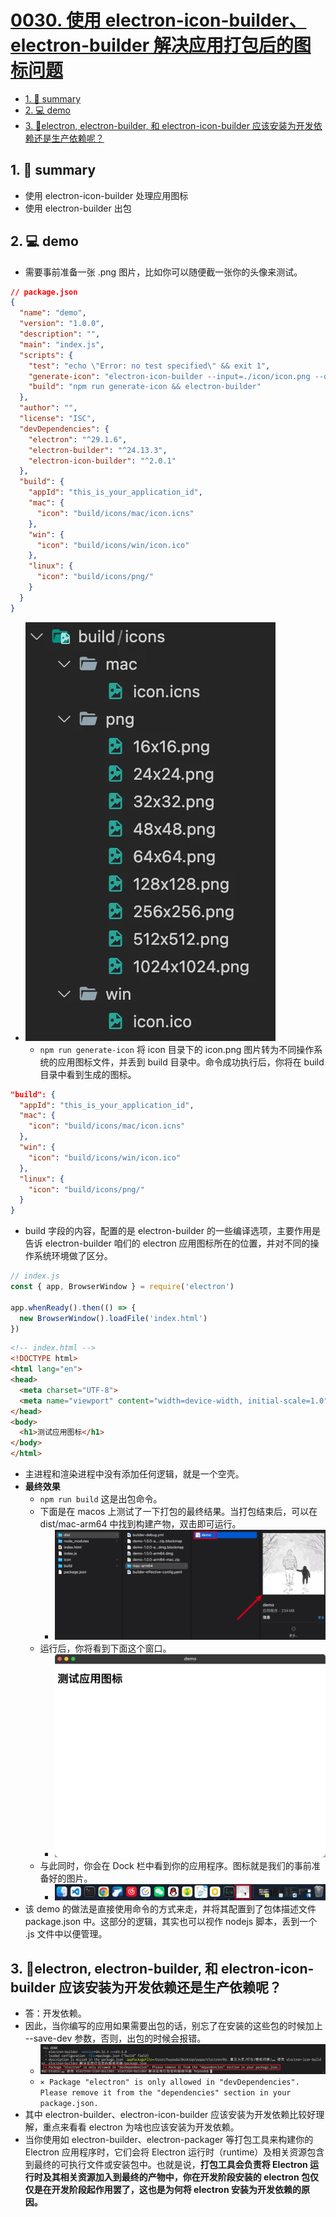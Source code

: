 # [0030. 使用 electron-icon-builder、electron-builder 解决应用打包后的图标问题](https://github.com/Tdahuyou/electron/tree/main/0030.%20%E4%BD%BF%E7%94%A8%20electron-icon-builder%E3%80%81electron-builder%20%E8%A7%A3%E5%86%B3%E5%BA%94%E7%94%A8%E6%89%93%E5%8C%85%E5%90%8E%E7%9A%84%E5%9B%BE%E6%A0%87%E9%97%AE%E9%A2%98)

<!-- region:toc -->
- [1. 📝 summary](#1--summary)
- [2. 💻 demo](#2--demo)
- [3. 📒electron, electron-builder, 和 electron-icon-builder 应该安装为开发依赖还是生产依赖呢？](#3-electron,-electron-builder,-和-electron-icon-builder-应该安装为开发依赖还是生产依赖呢)
<!-- endregion:toc -->
## 1. 📝 summary
- 使用 electron-icon-builder 处理应用图标
- 使用 electron-builder 出包

## 2. 💻 demo

- 需要事前准备一张 .png 图片，比如你可以随便截一张你的头像来测试。

```json
// package.json
{
  "name": "demo",
  "version": "1.0.0",
  "description": "",
  "main": "index.js",
  "scripts": {
    "test": "echo \"Error: no test specified\" && exit 1",
    "generate-icon": "electron-icon-builder --input=./icon/icon.png --output=./build",
    "build": "npm run generate-icon && electron-builder"
  },
  "author": "",
  "license": "ISC",
  "devDependencies": {
    "electron": "^29.1.6",
    "electron-builder": "^24.13.3",
    "electron-icon-builder": "^2.0.1"
  },
  "build": {
    "appId": "this_is_your_application_id",
    "mac": {
      "icon": "build/icons/mac/icon.icns"
    },
    "win": {
      "icon": "build/icons/win/icon.ico"
    },
    "linux": {
      "icon": "build/icons/png/"
    }
  }
}
```

- ![](md-imgs/2024-10-13-21-34-45.png)
  - `npm run generate-icon` 将 icon 目录下的 icon.png 图片转为不同操作系统的应用图标文件，并丢到 build 目录中。命令成功执行后，你将在 build 目录中看到生成的图标。

```json
"build": {
  "appId": "this_is_your_application_id",
  "mac": {
    "icon": "build/icons/mac/icon.icns"
  },
  "win": {
    "icon": "build/icons/win/icon.ico"
  },
  "linux": {
    "icon": "build/icons/png/"
  }
}
```

- build 字段的内容，配置的是 electron-builder 的一些编译选项，主要作用是告诉 electron-builder 咱们的 electron 应用图标所在的位置，并对不同的操作系统环境做了区分。

```js
// index.js
const { app, BrowserWindow } = require('electron')

app.whenReady().then(() => {
  new BrowserWindow().loadFile('index.html')
})
```

```html
<!-- index.html -->
<!DOCTYPE html>
<html lang="en">
<head>
  <meta charset="UTF-8">
  <meta name="viewport" content="width=device-width, initial-scale=1.0">
</head>
<body>
  <h1>测试应用图标</h1>
</body>
</html>
```

- 主进程和渲染进程中没有添加任何逻辑，就是一个空壳。
- **最终效果**
  - `npm run build` 这是出包命令。
  - 下面是在 macos 上测试了一下打包的最终结果。当打包结束后，可以在 dist/mac-arm64 中找到构建产物，双击即可运行。
    - ![](md-imgs/2024-10-13-21-36-16.png)
  - 运行后，你将看到下面这个窗口。
    - ![](md-imgs/2024-10-13-21-36-29.png)
  - 与此同时，你会在 Dock 栏中看到你的应用程序。图标就是我们的事前准备好的图片。
    - ![](md-imgs/2024-10-13-21-36-38.png)
- 该 demo 的做法是直接使用命令的方式来走，并将其配置到了包体描述文件 package.json 中。这部分的逻辑，其实也可以视作 nodejs 脚本，丢到一个 .js 文件中以便管理。

## 3. 📒electron, electron-builder, 和 electron-icon-builder 应该安装为开发依赖还是生产依赖呢？

- 答：开发依赖。
- 因此，当你编写的应用如果需要出包的话，别忘了在安装的这些包的时候加上 --save-dev 参数，否则，出包的时候会报错。
  - ![](md-imgs/2024-10-13-21-37-56.png)
  - `⨯ Package "electron" is only allowed in "devDependencies". Please remove it from the "dependencies" section in your package.json.`
- 其中 electron-builder、electron-icon-builder 应该安装为开发依赖比较好理解，重点来看看 electron 为啥也应该安装为开发依赖。
- 当你使用如 electron-builder、electron-packager 等打包工具来构建你的 Electron 应用程序时，它们会将 Electron 运行时（runtime）及相关资源包含到最终的可执行文件或安装包中。也就是说，**打包工具会负责将 Electron 运行时及其相关资源加入到最终的产物中，你在开发阶段安装的 electron 包仅仅是在开发阶段起作用罢了，这也是为何将 electron 安装为开发依赖的原因。**